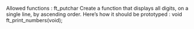 Allowed functions : ft_putchar
Create a function that displays all digits, on a single line, by ascending order.
Here’s how it should be prototyped : void ft_print_numbers(void);